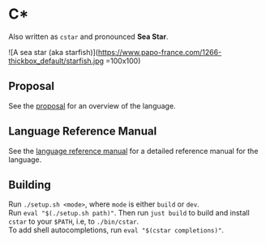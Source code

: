 # C*

Also written as `cstar` and pronounced **Sea Star**.


![A sea star (aka starfish)](https://www.papo-france.com/1266-thickbox_default/starfish.jpg =100x100)


## Proposal
See the [proposal](./proposal.md) for an overview of the language.

## Language Reference Manual
See the [language reference manual](./LRM.md) for a detailed reference manual for the language.

## Building
Run `./setup.sh <mode>`, where `mode` is either `build` or `dev`.  
Run `eval "$(./setup.sh path)"`.
Then run `just build` to build and install `cstar` to your `$PATH`, i.e, to `./bin/cstar`.  
To add shell autocompletions, run `eval "$(cstar completions)"`.
